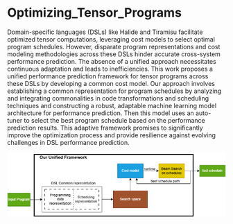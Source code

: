 # Optimizing_Tensor_Programs

Domain-specific languages (DSLs) like Halide and Tiramisu facilitate optimized tensor computations, leveraging cost models to select optimal program schedules. However, disparate program representations and cost modeling methodologies across these DSLs hinder accurate cross-system performance prediction. The absence of a unified approach necessitates continuous adaptation and leads to inefficiencies. This work proposes a unified performance prediction framework for tensor programs across these DSLs by developing a common cost model. Our approach involves establishing a common representation for program schedules by analyzing and integrating commonalities in code transformations and scheduling techniques and constructing a robust, adaptable machine learning model architecture for performance prediction. Then this model uses an auto-tuner to select the best program schedule based on the performance prediction results. This adaptive framework promises to significantly improve the optimization process and provide resilience against evolving challenges in DSL performance prediction.

![Alt Text](project_architecture.png)
